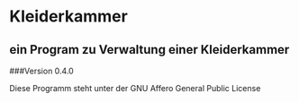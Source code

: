 # Kleiderkammer
## ein Program zu Verwaltung einer Kleiderkammer

###Version 0.4.0

Diese Programm steht unter der GNU Affero General Public License
